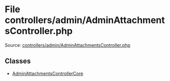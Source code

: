 File controllers/admin/AdminAttachmentsController.php
=========
Source: [controllers/admin/AdminAttachmentsController.php](https://github.com/PrestaShop/PrestaShop/blob/1.6.1.1/controllers/admin/AdminAttachmentsController.php)


Classes
-------

* [AdminAttachmentsControllerCore](class.AdminAttachmentsControllerCore)

